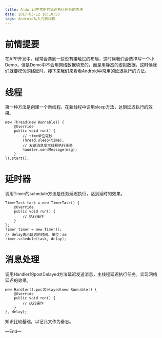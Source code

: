 ```yaml
---
title: Andorid中常用的延迟执行任务的方法
date: 2017-03-12 16:10:53
tags: Android从入门到炸机
---
```

# 前情提要

在APP开发中，经常会遇到一些没有接触过的布局，这时候我们会选择写一个小Demo，但是Demo中不会用网络数据填充的，而是用静态的虚拟数据，这时候我们就要模仿网络延时，接下来我们来看看Android中常用的延迟执行的方法。

# 线程

第一种方法是创建一个新线程，在新线程中调用sleep方法，达到延迟执行的效果。

```
new Thread(new Runnable() {
    @Override
    public void run() {
        // time单位毫秒
        Thread.sleep(time);
        // 发送消息至主线程执行任务
        handler.sendMessage(msg);
    }
}).start();
```

# 延时器

调用Timer的schedule方法是任务延迟执行，达到延时的效果。

```
TimerTask task = new TimerTask() {
    @Override
    public void run() {
        // 执行操作
    }
};
Timer timer = new Timer();
// delay表示延迟的时间，单位：ms
timer.schedule(task, delay);
```

# 消息处理

调用Handler的postDelayed方法延迟发送消息，主线程延迟执行任务，实现网络延迟的效果。

```
new Handler().postDelayed(new Runnable() {
    @Override
    public void run() {
        // 执行操作
    }
}, delay);
```

知识比较基础，以记此文作为备忘。

—End—